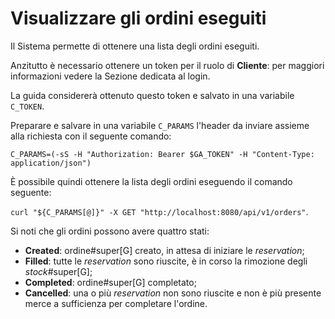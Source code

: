 # Visualizzare gli ordini eseguiti

Il Sistema permette di ottenere una lista degli ordini eseguiti.

Anzitutto è necessario ottenere un token per il ruolo di **Cliente**: per maggiori informazioni vedere la Sezione dedicata al login.

La guida considererà ottenuto questo token e salvato in una variabile `C_TOKEN`.

Preparare e salvare in una variabile `C_PARAMS` l'header da inviare assieme alla richiesta con il seguente comando:

`C_PARAMS=(-sS -H "Authorization: Bearer $GA_TOKEN" -H "Content-Type: application/json")`

È possibile quindi ottenere la lista degli ordini eseguendo il comando seguente:

`curl "${C_PARAMS[@]}" -X GET "http://localhost:8080/api/v1/orders"`.

Si noti che gli ordini possono avere quattro stati:

- **Created**: ordine#super[G] creato, in attesa di iniziare le _reservation_;
- **Filled**: tutte le _reservation_ sono riuscite, è in corso la rimozione degli _stock_#super[G];
- **Completed**: ordine#super[G] completato;
- **Cancelled**: una o più _reservation_ non sono riuscite e non è più presente merce a sufficienza per completare l'ordine.
